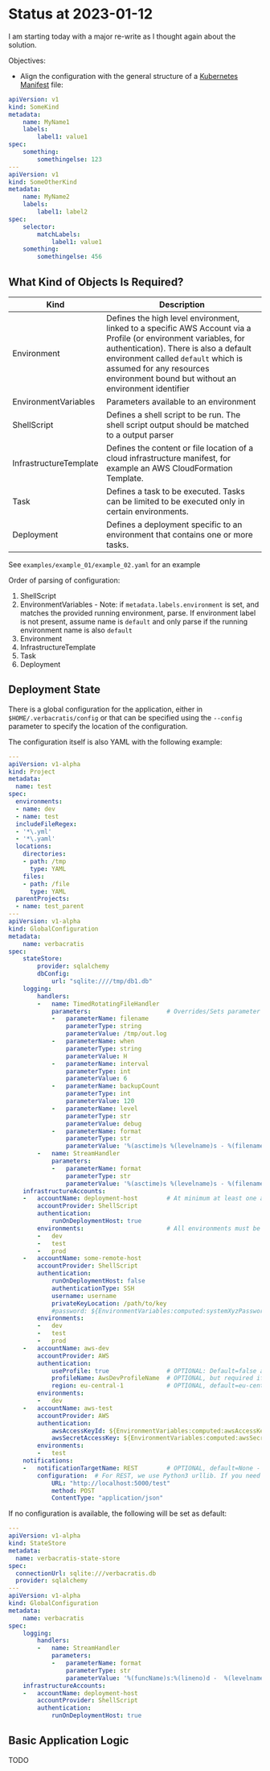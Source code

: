 # Status at 2023-01-12

I am starting today with a major re-write as I thought again about the solution.

Objectives:

* Align the configuration with the general structure of a [Kubernetes Manifest](https://kubernetes.io/docs/concepts/overview/working-with-objects/kubernetes-objects/) file:

```yaml
apiVersion: v1
kind: SomeKind
metadata:
    name: MyName1
    labels:
        label1: value1
spec:
    something:
        somethingelse: 123
---
apiVersion: v1
kind: SomeOtherKind
metadata:
    name: MyName2
    labels:
        label1: label2
spec:
    selector:
        matchLabels:
            label1: value1
    something:
        somethingelse: 456
```

## What Kind of Objects Is Required?

| Kind                      | Description                                                                                                                                                                                                                                                                        |
|---------------------------|------------------------------------------------------------------------------------------------------------------------------------------------------------------------------------------------------------------------------------------------------------------------------------|
| Environment               | Defines the high level environment, linked to a specific AWS Account via a Profile (or environment variables, for authentication). There is also a default environment called `default` which is assumed for any resources environment bound but without an environment identifier |
| EnvironmentVariables      | Parameters available to an environment                                                                                                                                                                                                                                             |
| ShellScript               | Defines a shell script to be run. The shell script output should be matched to a output parser                                                                                                                                                                                     |
| InfrastructureTemplate    | Defines the content or file location of a cloud infrastructure manifest, for example an AWS CloudFormation Template.                                                                                                                                                               |
| Task                      | Defines a task to be executed. Tasks can be limited to be executed only in certain environments.                                                                                                                                                                                   |
| Deployment                | Defines a deployment specific to an environment that contains one or more tasks.                                                                                                                                                                                                   |

See `examples/example_01/example_02.yaml` for an example

Order of parsing of configuration:

1. ShellScript
2. EnvironmentVariables - Note: if `metadata.labels.environment` is set, and matches the provided running environment, parse. If environment label is not present, assume name is `default` and only parse if the running environment name is also `default`
3. Environment 
4. InfrastructureTemplate
5. Task
6. Deployment

## Deployment State

There is a global configuration for the application, either in `$HOME/.verbacratis/config` or that can be specified using the `--config` parameter to specify the location of the configuration.

The configuration itself is also YAML with the following example:

```yaml
---
apiVersion: v1-alpha
kind: Project
metadata:
  name: test
spec:
  environments:
  - name: dev
  - name: test
  includeFileRegex:
  - '*\.yml'
  - '*\.yaml'
  locations:
    directories:
    - path: /tmp
      type: YAML
    files:
    - path: /file
      type: YAML
  parentProjects:
  - name: test_parent
---
apiVersion: v1-alpha
kind: GlobalConfiguration
metadata:
    name: verbacratis
spec:
    stateStore:
        provider: sqlalchemy
        dbConfig:
            url: "sqlite:////tmp/db1.db"
    logging:
        handlers:
        -   name: TimedRotatingFileHandler
            parameters:                     # Overrides/Sets parameter values for the handler
            -   parameterName: filename
                parameterType: string
                parameterValue: /tmp/out.log
            -   parameterName: when
                parameterType: string
                parameterValue: H
            -   parameterName: interval
                parameterType: int
                parameterValue: 6
            -   parameterName: backupCount
                parameterType: int
                parameterValue: 120
            -   parameterName: level
                parameterType: str
                parameterValue: debug
            -   parameterName: format
                parameterType: str
                parameterValue: '%(asctime)s %(levelname)s - %(filename)s %(funcName)s:%(lineno)d - %(message)s'
        -   name: StreamHandler
            parameters:
            -   parameterName: format
                parameterType: str
                parameterValue: '%(asctime)s %(levelname)s - %(filename)s %(funcName)s:%(lineno)d - %(message)s'
    infrastructureAccounts:
    -   accountName: deployment-host        # At minimum at least one account must be defined for the local host on which scripts are run (AKA a deployment host, which is assumed to be localhost).
        accountProvider: ShellScript
        authentication:
            runOnDeploymentHost: true
        environments:                       # All environments must be listed for the local deployment host
        -   dev
        -   test
        -   prod
    -   accountName: some-remote-host
        accountProvider: ShellScript
        authentication:
            runOnDeploymentHost: false
            authenticationType: SSH
            username: username
            privateKeyLocation: /path/to/key
            #password: ${EnvironmentVariables:computed:systemXyzPassword}   # If private key authentication is not used.
        environments:
        -   dev
        -   test
        -   prod
    -   accountName: aws-dev
        accountProvider: AWS
        authentication:
            useProfile: true                # OPTIONAL: Default=false assuming then that the standard AWS CLI Environment Variables are used
            profileName: AwsDevProfileName  # OPTIONAL, but required if "useProfile" is "true" - Automatically sets the environment variable "PROFILE". Used by the cloud provider code.
            region: eu-central-1            # OPTIONAL, default=eu-central-1
        environments:
        -   dev
    -   accountName: aws-test
        accountProvider: AWS
        authentication:
            awsAccessKeyId: ${EnvironmentVariables:computed:awsAccessKeyId}
            awsSecretAccessKey: ${EnvironmentVariables:computed:awsSecretAccessKey}
        environments:
        -   test
    notifications:
    -   notificationTargetName: REST        # OPTIONAL, default=None - providers must be defined in src/verbacratis/notification_providers/registered_providers.py 
        configuration:  # For REST, we use Python3 urllib. If you need to send AWS SNS messages, expose the with a Lambda URL or some other HTTP end-point and that way you can also send e-mails, SMS etc.
            URL: "http://localhost:5000/test"
            method: POST
            ContentType: "application/json"
```

If no configuration is available, the following will be set as default:

```yaml
---
apiVersion: v1-alpha
kind: StateStore
metadata:
  name: verbacratis-state-store
spec:
  connectionUrl: sqlite:///verbacratis.db
  provider: sqlalchemy
---
apiVersion: v1-alpha
kind: GlobalConfiguration
metadata:
    name: verbacratis
spec:
    logging:
        handlers:
        -   name: StreamHandler
            parameters:
            -   parameterName: format
                parameterType: str
                parameterValue: '%(funcName)s:%(lineno)d -  %(levelname)s - %(message)s'
    infrastructureAccounts:
    -   accountName: deployment-host
        accountProvider: ShellScript
        authentication:
            runOnDeploymentHost: true
```

## Basic Application Logic

TODO
